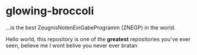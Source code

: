 # glowing-broccoli

…is the best ZeugnisNotenEinGabeProgramm (ZNEGP) in the world.
 
Hello world, this repository is one of the **greatest** repositories you've ever seen, believe me
I wont belive you never ever bratan
